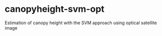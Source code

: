 # canopyheight-svm-opt
Estimation of canopy height with the SVM approach using optical satellite image
